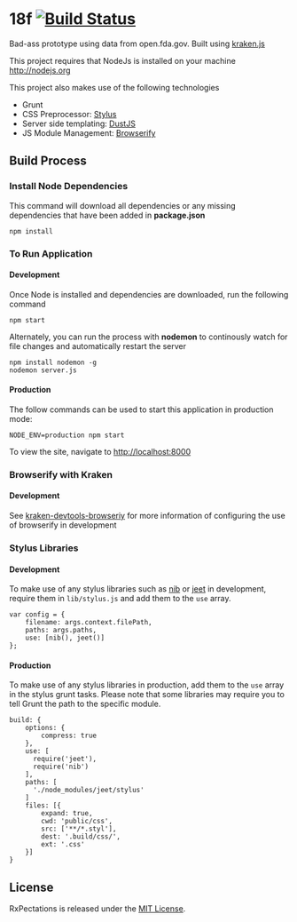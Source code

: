 # 18f [![Build Status](https://travis-ci.org/pwcexc/18f.svg?branch=dev)](https://travis-ci.org/pwcexc/18f)

Bad-ass prototype using data from open.fda.gov.  Built using [kraken.js](http://krakenjs.com/)


This project requires that NodeJs is installed on your machine http://nodejs.org

This project also makes use of the following technologies
* Grunt
* CSS Preprocessor: [Stylus](http://learnboost.github.io/stylus/)
* Server side templating: [DustJS](http://www.dustjs.com/)
* JS Module Management: [Browserify](http://browserify.org/)

## Build Process

### Install Node Dependencies

This command will download all dependencies or any missing dependencies that have been added in **package.json**
```
npm install
```

### To Run Application

#### Development

Once Node is installed and dependencies are downloaded, run the following command
```
npm start
```

Alternately, you can run the process with **nodemon** to continously watch for file changes and automatically restart the server
```
npm install nodemon -g
nodemon server.js
```

#### Production

The follow commands can be used to start this application in production mode:

```
NODE_ENV=production npm start 
```

To view the site, navigate to [http://localhost:8000](http://localhost:8000)

### Browserify with Kraken

#### Development
See [kraken-devtools-browseriy](http://github.com/iantocristian/kraken-devtools-browserify) for more information of configuring the use of browserify in development

### Stylus Libraries

#### Development
To make use of any stylus libraries such as [nib](http://tj.github.io/nib/) or [jeet](http://jeet.gs/) in development, require them in `lib/stylus.js` and add them to the `use` array.
```
var config = {
    filename: args.context.filePath,
    paths: args.paths,
    use: [nib(), jeet()]
};
```

#### Production
To make use of any stylus libraries in production, add them to the `use` array in the stylus grunt tasks.  Please note that some libraries may require you to tell Grunt the path to the specific module. 
```
build: {
    options: {
        compress: true
    },
    use: [
      require('jeet'),
      require('nib')
    ],
    paths: [
      './node_modules/jeet/stylus'
    ]
    files: [{
        expand: true,
        cwd: 'public/css',
        src: ['**/*.styl'],
        dest: '.build/css/',
        ext: '.css'
    }]
}
```

## License

RxPectations is released under the [MIT License](http://www.opensource.org/licenses/MIT).
